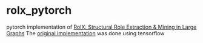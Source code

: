 # rolx_pytorch
pytorch implementation of [RolX: Structural Role Extraction & Mining in Large Graphs](https://web.eecs.umich.edu/~dkoutra/papers/12-kdd-recursiverole.pdf)
The [original implementation](https://github.com/benedekrozemberczki/RolX) was done using tensorflow
